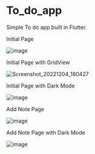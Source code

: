 # To_do_app

Simple To do app built in Flutter.
 
 Initial Page
 
![image](https://user-images.githubusercontent.com/42267656/205490602-2bb85bc8-203d-436e-bbbb-1f4bc28d4211.png)


 Initial Page with GridView
 
 ![Screenshot_20221204_180427](https://user-images.githubusercontent.com/42267656/205490716-a63614ac-814b-4900-8bf7-114d076193be.png)


Initial Page with Dark Mode

![image](https://user-images.githubusercontent.com/42267656/205490764-ec9c5fa0-f2b9-4a64-90b4-786bc2593c0e.png)


Add Note Page

![image](https://user-images.githubusercontent.com/42267656/205490858-149929f5-e271-465d-bf00-0fbdcea9f945.png)


Add Note Page with Dark Mode

![image](https://user-images.githubusercontent.com/42267656/205490890-69f9314b-62b0-4265-9db3-2e4995c77b2f.png)

